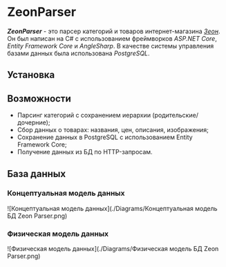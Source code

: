 # ZeonParser
***ZeonParser*** - это парсер категорий и товаров интернет-магазина *[Зеон](https://zeon18.ru/)*. Он был написан на C# с использованием фреймворков *ASP.NET Core*, *Entity Framework Core* и *AngleSharp*. В качестве системы управления базами данных была использована *PostgreSQL*. 
## Установка
## Возможности
+ Парсинг категорий с сохранением иерархии (родительские/дочерние);
+ Сбор данных о товарах: названия, цен, описания, изображения;
+ Сохранение данных в PostgreSQL с использованием Entity Framework Core;
+ Получение данных из БД по HTTP-запросам.
## База данных
### Концептуальная модель данных
![Концептуальная модель данных](./Diagrams/Концептуальная модель БД Zeon Parser.png)
### Физическая модель данных 
![Физическая модель данных](./Diagrams/Физическая модель БД Zeon Parser.png)
